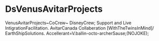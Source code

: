 DsVenusAvitarProjects
=====================

VenusAvitarProjects~CoCrew~ DisneyCrew; Support and Live IntigrationFacilitation. AvitarCanada Collaberation [WithTheTwinsInMind]/ EarthShipSolutions. Accellerant=V.ballin-octo-archerSause;(NOJOKE);
